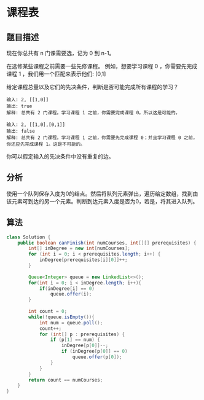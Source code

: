 # 课程表

## 题目描述

现在你总共有 n 门课需要选，记为 0 到 n-1。

在选修某些课程之前需要一些先修课程。 例如，想要学习课程 0 ，你需要先完成课程 1 ，我们用一个匹配来表示他们: [0,1]

给定课程总量以及它们的先决条件，判断是否可能完成所有课程的学习？

```
输入: 2, [[1,0]] 
输出: true
解释: 总共有 2 门课程。学习课程 1 之前，你需要完成课程 0。所以这是可能的。

输入: 2, [[1,0],[0,1]]
输出: false
解释: 总共有 2 门课程。学习课程 1 之前，你需要先完成​课程 0；并且学习课程 0 之前，你还应先完成课程 1。这是不可能的。
```

你可以假定输入的先决条件中没有重复的边。

## 分析

使用一个队列保存入度为0的结点。然后将队列元素弹出，遍历给定数组，找到由该元素可到达的另一个元素。判断到达元素入度是否为0，若是，将其进入队列。

## 算法

```java
class Solution {
    public boolean canFinish(int numCourses, int[][] prerequisites) {
        int[] inDegree = new int[numCourses];
        for (int i = 0; i < prerequisites.length; i++) {
            inDegree[prerequisites[i][0]]++;
        }
        
        Queue<Integer> queue = new LinkedList<>();
        for(int i = 0; i < inDegree.length; i++){
            if(inDegree[i] == 0)
                queue.offer(i);
        }
        
        int count = 0;
        while(!queue.isEmpty()){
            int num = queue.poll();
            count++;
            for (int[] p : prerequisites) {
                if (p[1] == num) {
                    inDegree[p[0]]--;
                    if (inDegree[p[0]] == 0)
                        queue.offer(p[0]);
                }
            }
        }
        return count == numCourses;
    }
}
```

